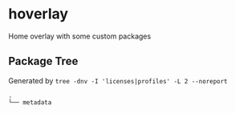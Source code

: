 ﻿hoverlay
========

Home overlay with some custom packages

Package Tree
------------

Generated by `tree -dnv -I 'licenses|profiles' -L 2 --noreport`

    .
    └── metadata
